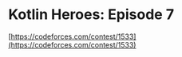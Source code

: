 # Kotlin Heroes: Episode 7
[https://codeforces.com/contest/1533](https://codeforces.com/contest/1533)
